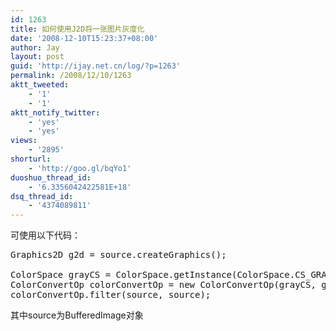```yaml
---
id: 1263
title: 如何使用J2D将一张图片灰度化
date: '2008-12-10T15:23:37+08:00'
author: Jay
layout: post
guid: 'http://ijay.net.cn/log/?p=1263'
permalink: /2008/12/10/1263
aktt_tweeted:
    - '1'
    - '1'
aktt_notify_twitter:
    - 'yes'
    - 'yes'
views:
    - '2895'
shorturl:
    - 'http://goo.gl/bqYo1'
duoshuo_thread_id:
    - '6.3356042422581E+18'
dsq_thread_id:
    - '4374089811'
---
```


可使用以下代码：
<pre lang="java">
Graphics2D g2d = source.createGraphics();

ColorSpace grayCS = ColorSpace.getInstance(ColorSpace.CS_GRAY);
ColorConvertOp colorConvertOp = new ColorConvertOp(grayCS, g2d.getRenderingHints());
colorConvertOp.filter(source, source);
</pre>
其中source为BufferedImage对象